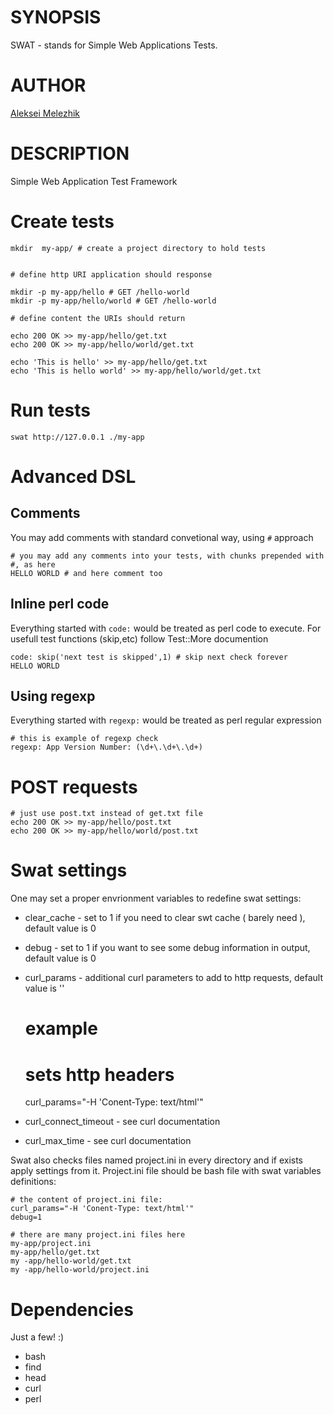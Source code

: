 # SYNOPSIS
SWAT - stands for  Simple Web Applications Tests.

# AUTHOR
[Aleksei Melezhik](mailto:melezhik@gmail.com)


# DESCRIPTION

Simple Web Application Test Framework

# Create tests

    mkdir  my-app/ # create a project directory to hold tests


    # define http URI application should response

    mkdir -p my-app/hello # GET /hello-world 
    mkdir -p my-app/hello/world # GET /hello-world 

    # define content the URIs should return

    echo 200 OK >> my-app/hello/get.txt
    echo 200 OK >> my-app/hello/world/get.txt

    echo 'This is hello' >> my-app/hello/get.txt
    echo 'This is hello world' >> my-app/hello/world/get.txt

# Run tests

    swat http://127.0.0.1 ./my-app 

# Advanced DSL

## Comments
You may add comments with standard convetional way, using `#` approach

    # you may add any comments into your tests, with chunks prepended with #, as here
    HELLO WORLD # and here comment too

## Inline perl code

Everything started with `code:` would be treated as perl code to execute. For usefull test functions (skip,etc) follow Test::More documention

    code: skip('next test is skipped',1) # skip next check forever
    HELLO WORLD

## Using regexp

Everything started with `regexp:` would be treated as perl regular expression


    # this is example of regexp check
    regexp: App Version Number: (\d+\.\d+\.\d+)
    
# POST requests

    # just use post.txt instead of get.txt file
    echo 200 OK >> my-app/hello/post.txt
    echo 200 OK >> my-app/hello/world/post.txt


# Swat settings

One may set a proper envrionment variables to redefine swat settings:

- clear_cache - set to 1 if you need to clear swt cache ( barely need ), default value is 0

- debug - set to 1 if you want to see some debug information in output, default value is 0

- curl_params - additional curl parameters to add to http requests, default value is ''

    # example
    # sets http headers
    curl_params="-H 'Conent-Type: text/html'"

- curl_connect_timeout - see curl documentation
- curl_max_time - see curl documentation

Swat  also checks files named project.ini in every directory and if exists apply settings from it.
Project.ini file should be bash file with swat variables definitions:

    # the content of project.ini file:
    curl_params="-H 'Conent-Type: text/html'"
    debug=1

    # there are many project.ini files here
    my-app/project.ini
    my-app/hello/get.txt
    my -app/hello-world/get.txt
    my -app/hello-world/project.ini


# Dependencies
Just a few! :)
- bash
- find
- head
- curl
- perl
